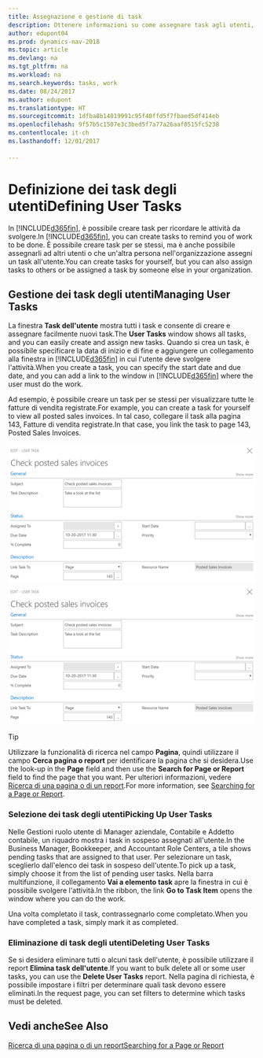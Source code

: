 ```yaml
---
title: Assegnazione e gestione di task
description: Ottenere informazioni su come assegnare task agli utenti, incluso il proprio contabile, in Dynamics NAV
author: edupont04
ms.prod: dynamics-nav-2018
ms.topic: article
ms.devlang: na
ms.tgt_pltfrm: na
ms.workload: na
ms.search.keywords: tasks, work
ms.date: 08/24/2017
ms.author: edupont
ms.translationtype: HT
ms.sourcegitcommit: 1dfba8b14019991c95f40ffd5f7fbaed5df414eb
ms.openlocfilehash: 9f57b5c1507e3c3bed5f7a77a26aaf0515fc5238
ms.contentlocale: it-ch
ms.lasthandoff: 12/01/2017

---
```

# <a name="defining-user-tasks"></a><span data-ttu-id="0d0c0-103">Definizione dei task degli utenti</span><span class="sxs-lookup"><span data-stu-id="0d0c0-103">Defining User Tasks</span></span>
<span data-ttu-id="0d0c0-104">In [!INCLUDE[d365fin](includes/d365fin_md.md)], è possibile creare task per ricordare le attività da svolgere.</span><span class="sxs-lookup"><span data-stu-id="0d0c0-104">In [!INCLUDE[d365fin](includes/d365fin_md.md)], you can create tasks to remind you of work to be done.</span></span> <span data-ttu-id="0d0c0-105">È possibile creare task per se stessi, ma è anche possibile assegnarli ad altri utenti o che un'altra persona nell'organizzazione assegni un task all'utente.</span><span class="sxs-lookup"><span data-stu-id="0d0c0-105">You can create tasks for yourself, but you can also assign tasks to others or be assigned a task by someone else in your organization.</span></span>  

## <a name="managing-user-tasks"></a><span data-ttu-id="0d0c0-106">Gestione dei task degli utenti</span><span class="sxs-lookup"><span data-stu-id="0d0c0-106">Managing User Tasks</span></span>
<span data-ttu-id="0d0c0-107">La finestra **Task dell'utente** mostra tutti i task e consente di creare e assegnare facilmente nuovi task.</span><span class="sxs-lookup"><span data-stu-id="0d0c0-107">The **User Tasks** window shows all tasks, and you can easily create and assign new tasks.</span></span> <span data-ttu-id="0d0c0-108">Quando si crea un task, è possibile specificare la data di inizio e di fine e aggiungere un collegamento alla finestra in [!INCLUDE[d365fin](includes/d365fin_md.md)] in cui l'utente deve svolgere l'attività.</span><span class="sxs-lookup"><span data-stu-id="0d0c0-108">When you create a task, you can specify the start date and due date, and you can add a link to the window in [!INCLUDE[d365fin](includes/d365fin_md.md)] where the user must do the work.</span></span>  

<span data-ttu-id="0d0c0-109">Ad esempio, è possibile creare un task per se stessi per visualizzare tutte le fatture di vendita registrate.</span><span class="sxs-lookup"><span data-stu-id="0d0c0-109">For example, you can create a task for yourself to view all posted sales invoices.</span></span> <span data-ttu-id="0d0c0-110">In tal caso, collegare il task alla pagina 143, Fatture di vendita registrate.</span><span class="sxs-lookup"><span data-stu-id="0d0c0-110">In that case, you link the task to page 143, Posted Sales Invoices.</span></span>  

<span data-ttu-id="0d0c0-111">![Esempio di un task dell'utente](media/across-user-tasks/sample-user-task.png "Esempio di un task dell'utente")</span><span class="sxs-lookup"><span data-stu-id="0d0c0-111">![Example of a User Task](media/across-user-tasks/sample-user-task.png "Example of a user task")</span></span>

> [!TIP]  
>  <span data-ttu-id="0d0c0-112">Utilizzare la funzionalità di ricerca nel campo **Pagina**, quindi utilizzare il campo **Cerca pagina o report** per identificare la pagina che si desidera.</span><span class="sxs-lookup"><span data-stu-id="0d0c0-112">Use the look-up in the **Page** field and then use the **Search for Page or Report** field to find the page that you want.</span></span> <span data-ttu-id="0d0c0-113">Per ulteriori informazioni, vedere [Ricerca di una pagina o di un report](ui-search.md).</span><span class="sxs-lookup"><span data-stu-id="0d0c0-113">For more information, see [Searching for a Page or Report](ui-search.md).</span></span>  

### <a name="picking-up-user-tasks"></a><span data-ttu-id="0d0c0-114">Selezione dei task degli utenti</span><span class="sxs-lookup"><span data-stu-id="0d0c0-114">Picking Up User Tasks</span></span>
<span data-ttu-id="0d0c0-115">Nelle Gestioni ruolo utente di Manager aziendale, Contabile e Addetto contabile, un riquadro mostra i task in sospeso assegnati all'utente.</span><span class="sxs-lookup"><span data-stu-id="0d0c0-115">In the Business Manager, Bookkeeper, and Accountant Role Centers, a tile shows pending tasks that are assigned to that user.</span></span> <span data-ttu-id="0d0c0-116">Per selezionare un task, sceglierlo dall'elenco dei task in sospeso dell'utente.</span><span class="sxs-lookup"><span data-stu-id="0d0c0-116">To pick up a task, simply choose it from the list of pending user tasks.</span></span> <span data-ttu-id="0d0c0-117">Nella barra multifunzione, il collegamento **Vai a elemento task** apre la finestra in cui è possibile svolgere l'attività.</span><span class="sxs-lookup"><span data-stu-id="0d0c0-117">In the ribbon, the link **Go to Task Item** opens the window where you can do the work.</span></span>  

<span data-ttu-id="0d0c0-118">Una volta completato il task, contrassegnarlo come completato.</span><span class="sxs-lookup"><span data-stu-id="0d0c0-118">When you have completed a task, simply mark it as completed.</span></span>  

### <a name="deleting-user-tasks"></a><span data-ttu-id="0d0c0-119">Eliminazione di task degli utenti</span><span class="sxs-lookup"><span data-stu-id="0d0c0-119">Deleting User Tasks</span></span>
<span data-ttu-id="0d0c0-120">Se si desidera eliminare tutti o alcuni task dell'utente, è possibile utilizzare il report **Elimina task dell'utente**.</span><span class="sxs-lookup"><span data-stu-id="0d0c0-120">If you want to bulk delete all or some user tasks, you can use the **Delete User Tasks** report.</span></span> <span data-ttu-id="0d0c0-121">Nella pagina di richiesta, è possibile impostare i filtri per determinare quali task devono essere eliminati.</span><span class="sxs-lookup"><span data-stu-id="0d0c0-121">In the request page, you can set filters to determine which tasks must be deleted.</span></span>  

## <a name="see-also"></a><span data-ttu-id="0d0c0-122">Vedi anche</span><span class="sxs-lookup"><span data-stu-id="0d0c0-122">See Also</span></span>
[<span data-ttu-id="0d0c0-123">Ricerca di una pagina o di un report</span><span class="sxs-lookup"><span data-stu-id="0d0c0-123">Searching for a Page or Report</span></span>](ui-search.md)  


